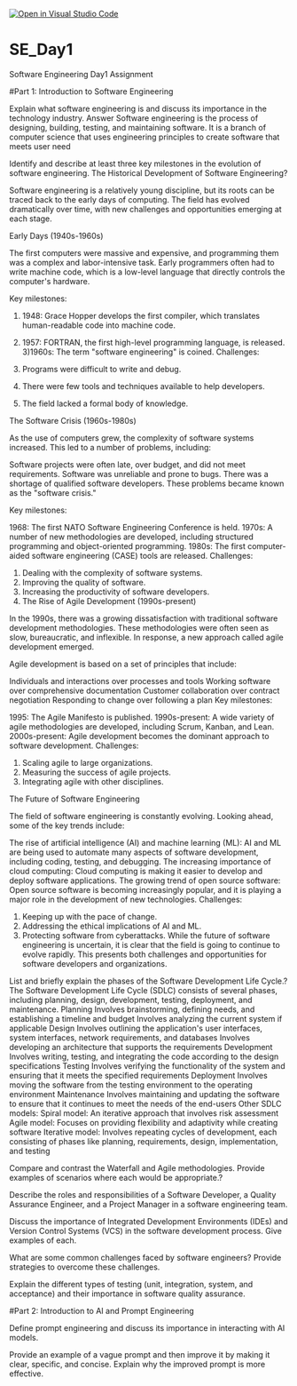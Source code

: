 [![Open in Visual Studio Code](https://classroom.github.com/assets/open-in-vscode-2e0aaae1b6195c2367325f4f02e2d04e9abb55f0b24a779b69b11b9e10269abc.svg)](https://classroom.github.com/online_ide?assignment_repo_id=18371844&assignment_repo_type=AssignmentRepo)
# SE_Day1
Software Engineering Day1 Assignment

#Part 1: Introduction to Software Engineering

Explain what software engineering is and discuss its importance in the technology industry.
Answer
Software engineering is the process of designing, building, testing, and maintaining software. It is a branch of computer science that uses engineering principles to create software that meets user need


Identify and describe at least three key milestones in the evolution of software engineering.
The Historical Development of Software Engineering?

Software engineering is a relatively young discipline, but its roots can be traced back to the early days of computing. The field has evolved dramatically over time, with new challenges and opportunities emerging at each stage.

Early Days (1940s-1960s)

The first computers were massive and expensive, and programming them was a complex and labor-intensive task. Early programmers often had to write machine code, which is a low-level language that directly controls the computer's hardware.

Key milestones:

1) 1948: Grace Hopper develops the first compiler, which translates human-readable code into machine code.
2) 1957: FORTRAN, the first high-level programming language, is released.
3)1960s: The term "software engineering" is coined.
   Challenges:

1) Programs were difficult to write and debug.
2) There were few tools and techniques available to help developers.
3) The field lacked a formal body of knowledge.

The Software Crisis (1960s-1980s)

As the use of computers grew, the complexity of software systems increased. This led to a number of problems, including:

Software projects were often late, over budget, and did not meet requirements.
Software was unreliable and prone to bugs.
There was a shortage of qualified software developers.
These problems became known as the "software crisis."

Key milestones:

1968: The first NATO Software Engineering Conference is held.
1970s: A number of new methodologies are developed, including structured programming and object-oriented programming.
1980s: The first computer-aided software engineering (CASE) tools are released.
Challenges:

1) Dealing with the complexity of software systems.
2) Improving the quality of software.
3) Increasing the productivity of software developers.
4) The Rise of Agile Development (1990s-present)

In the 1990s, there was a growing dissatisfaction with traditional software development methodologies. These methodologies were often seen as slow, bureaucratic, and inflexible. In response, a new approach called agile development emerged.

Agile development is based on a set of principles that include:

Individuals and interactions over processes and tools
Working software over comprehensive documentation
Customer collaboration over contract negotiation
Responding to change over following a plan
Key milestones:

1995: The Agile Manifesto is published.
1990s-present: A wide variety of agile methodologies are developed, including Scrum, Kanban, and Lean.
2000s-present: Agile development becomes the dominant approach to software development.
Challenges:

1) Scaling agile to large organizations.
2) Measuring the success of agile projects.
3) Integrating agile with other disciplines.

The Future of Software Engineering

The field of software engineering is constantly evolving. Looking ahead, some of the key trends include:

The rise of artificial intelligence (AI) and machine learning (ML): AI and ML are being used to automate many aspects of software development, including coding, testing, and debugging.
The increasing importance of cloud computing: Cloud computing is making it easier to develop and deploy software applications.
The growing trend of open source software: Open source software is becoming increasingly popular, and it is playing a major role in the development of new technologies.
Challenges:

1) Keeping up with the pace of change.
2) Addressing the ethical implications of AI and ML.
3) Protecting software from cyberattacks.
While the future of software engineering is uncertain, it is clear that the field is going to continue to evolve rapidly. This presents both challenges and opportunities for software developers and organizations.


List and briefly explain the phases of the Software Development Life Cycle.?
The Software Development Life Cycle (SDLC) consists of several phases, including planning, design, development, testing, deployment, and maintenance. 
Planning 
Involves brainstorming, defining needs, and establishing a timeline and budget
Involves analyzing the current system if applicable
Design
Involves outlining the application's user interfaces, system interfaces, network requirements, and databases 
Involves developing an architecture that supports the requirements 
Development 
Involves writing, testing, and integrating the code according to the design specifications
Testing 
Involves verifying the functionality of the system and ensuring that it meets the specified requirements
Deployment 
Involves moving the software from the testing environment to the operating environment
Maintenance 
Involves maintaining and updating the software to ensure that it continues to meet the needs of the end-users
Other SDLC models:
Spiral model: An iterative approach that involves risk assessment 
Agile model: Focuses on providing flexibility and adaptivity while creating software 
Iterative model: Involves repeating cycles of development, each consisting of phases like planning, requirements, design, implementation, and testing 



Compare and contrast the Waterfall and Agile methodologies. Provide examples of scenarios where each would be appropriate.?


Describe the roles and responsibilities of a Software Developer, a Quality Assurance Engineer, and a Project Manager in a software engineering team.


Discuss the importance of Integrated Development Environments (IDEs) and Version Control Systems (VCS) in the software development process. Give examples of each.


What are some common challenges faced by software engineers? Provide strategies to overcome these challenges.


Explain the different types of testing (unit, integration, system, and acceptance) and their importance in software quality assurance.


#Part 2: Introduction to AI and Prompt Engineering


Define prompt engineering and discuss its importance in interacting with AI models.


Provide an example of a vague prompt and then improve it by making it clear, specific, and concise. Explain why the improved prompt is more effective.
